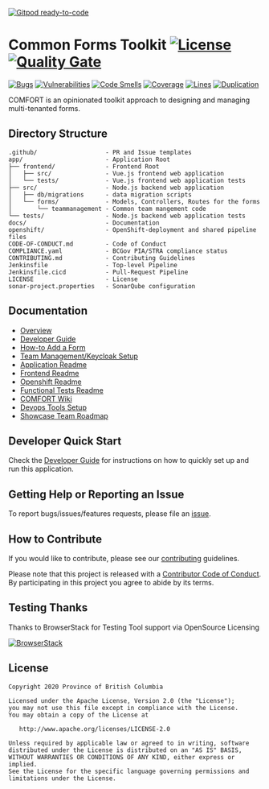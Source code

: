 [![Gitpod ready-to-code](https://img.shields.io/badge/Gitpod-ready--to--code-blue?logo=gitpod)](https://gitpod.io/#https://github.com/bcgov/common-forms-toolkit)


# Common Forms Toolkit  [![License](https://img.shields.io/badge/License-Apache%202.0-blue.svg)](LICENSE) [![Quality Gate](https://sonarqube-vmvfjv-tools.pathfinder.gov.bc.ca/api/badges/gate?key=common-forms-toolkit-master)](https://sonarqube-vmvfjv-tools.pathfinder.gov.bc.ca/dashboard?id=common-forms-toolkit-master)

[![Bugs](https://sonarqube-vmvfjv-tools.pathfinder.gov.bc.ca/api/badges/measure?key=common-forms-toolkit-master&metric=bugs)](https://sonarqube-vmvfjv-tools.pathfinder.gov.bc.ca/dashboard?id=common-forms-toolkit-master)
[![Vulnerabilities](https://sonarqube-vmvfjv-tools.pathfinder.gov.bc.ca/api/badges/measure?key=common-forms-toolkit-master&metric=vulnerabilities)](https://sonarqube-vmvfjv-tools.pathfinder.gov.bc.ca/dashboard?id=common-forms-toolkit-master)
[![Code Smells](https://sonarqube-vmvfjv-tools.pathfinder.gov.bc.ca/api/badges/measure?key=common-forms-toolkit-master&metric=code_smells)](https://sonarqube-vmvfjv-tools.pathfinder.gov.bc.ca/dashboard?id=common-forms-toolkit-master)
[![Coverage](https://sonarqube-vmvfjv-tools.pathfinder.gov.bc.ca/api/badges/measure?key=common-forms-toolkit-master&metric=coverage)](https://sonarqube-vmvfjv-tools.pathfinder.gov.bc.ca/dashboard?id=common-forms-toolkit-master)
[![Lines](https://sonarqube-vmvfjv-tools.pathfinder.gov.bc.ca/api/badges/measure?key=common-forms-toolkit-master&metric=lines)](https://sonarqube-vmvfjv-tools.pathfinder.gov.bc.ca/dashboard?id=common-forms-toolkit-master)
[![Duplication](https://sonarqube-vmvfjv-tools.pathfinder.gov.bc.ca/api/badges/measure?key=common-forms-toolkit-master&metric=duplicated_lines_density)](https://sonarqube-vmvfjv-tools.pathfinder.gov.bc.ca/dashboard?id=common-forms-toolkit-master)

COMFORT is an opinionated toolkit approach to designing and managing multi-tenanted forms.

## Directory Structure

    .github/                   - PR and Issue templates
    app/                       - Application Root
    ├── frontend/              - Frontend Root
    │   ├── src/               - Vue.js frontend web application
    │   └── tests/             - Vue.js frontend web application tests
    ├── src/                   - Node.js backend web application
    │   ├── db/migrations      - data migration scripts
    │   └── forms/             - Models, Controllers, Routes for the forms
    │       └── teammanagement - Common team mangement code
    └── tests/                 - Node.js backend web application tests
    docs/                      - Documentation
    openshift/                 - OpenShift-deployment and shared pipeline files
    CODE-OF-CONDUCT.md         - Code of Conduct
    COMPLIANCE.yaml            - BCGov PIA/STRA compliance status
    CONTRIBUTING.md            - Contributing Guidelines
    Jenkinsfile                - Top-level Pipeline
    Jenkinsfile.cicd           - Pull-Request Pipeline
    LICENSE                    - License
    sonar-project.properties   - SonarQube configuration

## Documentation

* [Overview](docs/overview.md)
* [Developer Guide](docs/developer-guide.md)
* [How-to Add a Form](docs/how-to-add-form.md)
* [Team Management/Keycloak Setup](docs/team-management.md)
* [Application Readme](app/README.md)
* [Frontend Readme](app/frontend/README.md)
* [Openshift Readme](openshift/README.md)
* [Functional Tests Readme](tests/functional-tests/README.md)
* [COMFORT Wiki](https://github.com/bcgov/common-forms-toolkit/wiki)
* [Devops Tools Setup](https://github.com/bcgov/nr-showcase-devops-tools)
* [Showcase Team Roadmap](https://github.com/bcgov/nr-get-token/wiki/Product-Roadmap)

## Developer Quick Start

Check the [Developer Guide](docs/developer-guide.md) for instructions on how to quickly set up and run this application.

## Getting Help or Reporting an Issue

To report bugs/issues/features requests, please file an [issue](https://github.com/bcgov/common-forms-toolkit/issues).

## How to Contribute

If you would like to contribute, please see our [contributing](CONTRIBUTING.md) guidelines.

Please note that this project is released with a [Contributor Code of Conduct](CODE-OF-CONDUCT.md). By participating in this project you agree to abide by its terms.

## Testing Thanks

Thanks to BrowserStack for Testing Tool support via OpenSource Licensing

[![BrowserStack](browserstack-logo-white-small.png)](http://browserstack.com/)

## License

    Copyright 2020 Province of British Columbia

    Licensed under the Apache License, Version 2.0 (the "License");
    you may not use this file except in compliance with the License.
    You may obtain a copy of the License at

       http://www.apache.org/licenses/LICENSE-2.0

    Unless required by applicable law or agreed to in writing, software
    distributed under the License is distributed on an "AS IS" BASIS,
    WITHOUT WARRANTIES OR CONDITIONS OF ANY KIND, either express or implied.
    See the License for the specific language governing permissions and
    limitations under the License.
